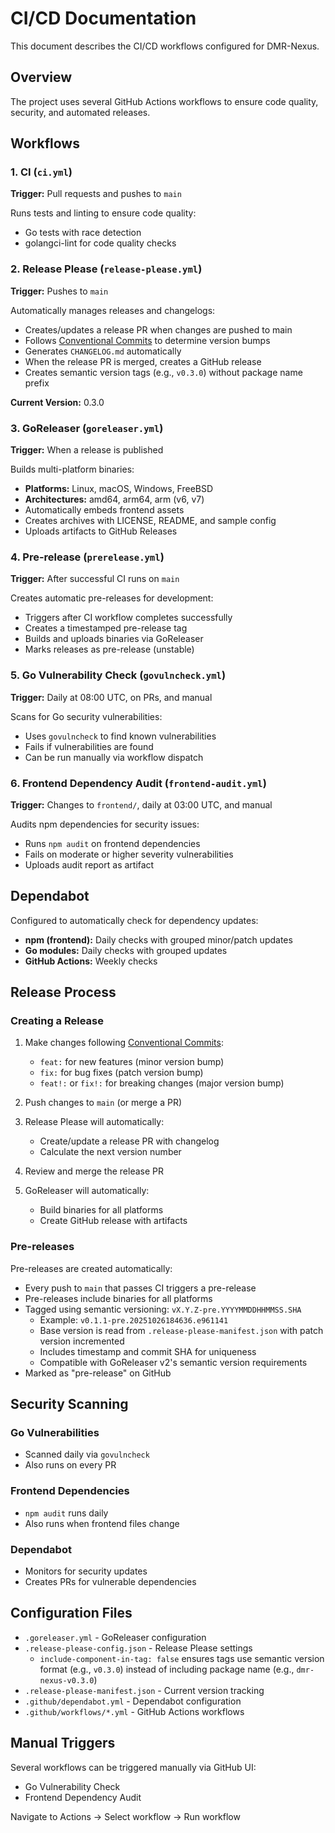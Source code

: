 # CI/CD Documentation

This document describes the CI/CD workflows configured for DMR-Nexus.

## Overview

The project uses several GitHub Actions workflows to ensure code quality, security, and automated releases.

## Workflows

### 1. CI (`ci.yml`)
**Trigger:** Pull requests and pushes to `main`

Runs tests and linting to ensure code quality:
- Go tests with race detection
- golangci-lint for code quality checks

### 2. Release Please (`release-please.yml`)
**Trigger:** Pushes to `main`

Automatically manages releases and changelogs:
- Creates/updates a release PR when changes are pushed to main
- Follows [Conventional Commits](https://www.conventionalcommits.org/) to determine version bumps
- Generates `CHANGELOG.md` automatically
- When the release PR is merged, creates a GitHub release
- Creates semantic version tags (e.g., `v0.3.0`) without package name prefix

**Current Version:** 0.3.0

### 3. GoReleaser (`goreleaser.yml`)
**Trigger:** When a release is published

Builds multi-platform binaries:
- **Platforms:** Linux, macOS, Windows, FreeBSD
- **Architectures:** amd64, arm64, arm (v6, v7)
- Automatically embeds frontend assets
- Creates archives with LICENSE, README, and sample config
- Uploads artifacts to GitHub Releases

### 4. Pre-release (`prerelease.yml`)
**Trigger:** After successful CI runs on `main`

Creates automatic pre-releases for development:
- Triggers after CI workflow completes successfully
- Creates a timestamped pre-release tag
- Builds and uploads binaries via GoReleaser
- Marks releases as pre-release (unstable)

### 5. Go Vulnerability Check (`govulncheck.yml`)
**Trigger:** Daily at 08:00 UTC, on PRs, and manual

Scans for Go security vulnerabilities:
- Uses `govulncheck` to find known vulnerabilities
- Fails if vulnerabilities are found
- Can be run manually via workflow dispatch

### 6. Frontend Dependency Audit (`frontend-audit.yml`)
**Trigger:** Changes to `frontend/`, daily at 03:00 UTC, and manual

Audits npm dependencies for security issues:
- Runs `npm audit` on frontend dependencies
- Fails on moderate or higher severity vulnerabilities
- Uploads audit report as artifact

## Dependabot

Configured to automatically check for dependency updates:

- **npm (frontend):** Daily checks with grouped minor/patch updates
- **Go modules:** Daily checks with grouped updates
- **GitHub Actions:** Weekly checks

## Release Process

### Creating a Release

1. Make changes following [Conventional Commits](https://www.conventionalcommits.org/):
   - `feat:` for new features (minor version bump)
   - `fix:` for bug fixes (patch version bump)
   - `feat!:` or `fix!:` for breaking changes (major version bump)

2. Push changes to `main` (or merge a PR)

3. Release Please will automatically:
   - Create/update a release PR with changelog
   - Calculate the next version number

4. Review and merge the release PR

5. GoReleaser will automatically:
   - Build binaries for all platforms
   - Create GitHub release with artifacts

### Pre-releases

Pre-releases are created automatically:
- Every push to `main` that passes CI triggers a pre-release
- Pre-releases include binaries for all platforms
- Tagged using semantic versioning: `vX.Y.Z-pre.YYYYMMDDHHMMSS.SHA`
  - Example: `v0.1.1-pre.20251026184636.e961141`
  - Base version is read from `.release-please-manifest.json` with patch version incremented
  - Includes timestamp and commit SHA for uniqueness
  - Compatible with GoReleaser v2's semantic version requirements
- Marked as "pre-release" on GitHub

## Security Scanning

### Go Vulnerabilities
- Scanned daily via `govulncheck`
- Also runs on every PR

### Frontend Dependencies
- `npm audit` runs daily
- Also runs when frontend files change

### Dependabot
- Monitors for security updates
- Creates PRs for vulnerable dependencies

## Configuration Files

- `.goreleaser.yml` - GoReleaser configuration
- `.release-please-config.json` - Release Please settings
  - `include-component-in-tag: false` ensures tags use semantic version format (e.g., `v0.3.0`) instead of including package name (e.g., `dmr-nexus-v0.3.0`)
- `.release-please-manifest.json` - Current version tracking
- `.github/dependabot.yml` - Dependabot configuration
- `.github/workflows/*.yml` - GitHub Actions workflows

## Manual Triggers

Several workflows can be triggered manually via GitHub UI:
- Go Vulnerability Check
- Frontend Dependency Audit

Navigate to Actions → Select workflow → Run workflow
